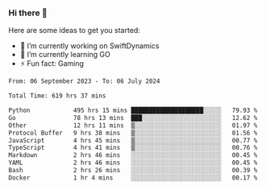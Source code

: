 ### Hi there 👋

Here are some ideas to get you started:

- 🔭 I’m currently working on SwiftDynamics
- 🌱 I’m currently learning GO
-  ⚡ Fun fact: Gaming
  
  <!--
- 👯 I’m looking to collaborate on ...
- 🤔 I’m looking for help with ...
- 💬 Ask me about ...
- 📫 How to reach me: ...
- 😄 Pronouns: ...
-->

<!--START_SECTION:waka-->

```txt
From: 06 September 2023 - To: 06 July 2024

Total Time: 619 hrs 37 mins

Python            495 hrs 15 mins ████████████████████░░░░░   79.93 %
Go                78 hrs 13 mins  ███░░░░░░░░░░░░░░░░░░░░░░   12.62 %
Other             12 hrs 11 mins  ▒░░░░░░░░░░░░░░░░░░░░░░░░   01.97 %
Protocol Buffer   9 hrs 38 mins   ▒░░░░░░░░░░░░░░░░░░░░░░░░   01.56 %
JavaScript        4 hrs 45 mins   ▒░░░░░░░░░░░░░░░░░░░░░░░░   00.77 %
TypeScript        4 hrs 41 mins   ▒░░░░░░░░░░░░░░░░░░░░░░░░   00.76 %
Markdown          2 hrs 46 mins   ░░░░░░░░░░░░░░░░░░░░░░░░░   00.45 %
YAML              2 hrs 46 mins   ░░░░░░░░░░░░░░░░░░░░░░░░░   00.45 %
Bash              2 hrs 26 mins   ░░░░░░░░░░░░░░░░░░░░░░░░░   00.39 %
Docker            1 hr 4 mins     ░░░░░░░░░░░░░░░░░░░░░░░░░   00.17 %
```

<!--END_SECTION:waka-->
